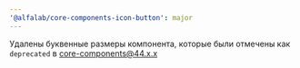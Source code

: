 ```yaml
---
'@alfalab/core-components-icon-button': major
---
```


Удалены буквенные размеры компонента, которые были отмечены как `deprecated` в core-components@44.x.x
